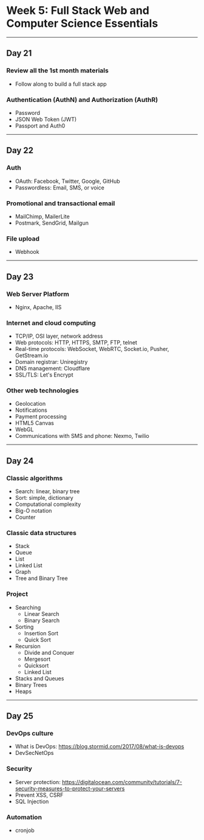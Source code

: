 # Week 5: Full Stack Web and Computer Science Essentials

--------------------------------------------------------------------------------

## Day 21

### Review all the 1st month materials

- Follow along to build a full stack app

### Authentication (AuthN) and Authorization (AuthR)

- Password
- JSON Web Token (JWT)
- Passport and Auth0

--------------------------------------------------------------------------------

## Day 22

### Auth

- OAuth: Facebook, Twitter, Google, GitHub
- Passwordless: Email, SMS, or voice

### Promotional and transactional email

- MailChimp, MailerLite
- Postmark, SendGrid, Mailgun

### File upload

- Webhook

--------------------------------------------------------------------------------

## Day 23

### Web Server Platform

- Nginx, Apache, IIS

### Internet and cloud computing

- TCP/IP, OSI layer, network address
- Web protocols: HTTP, HTTPS, SMTP, FTP, telnet
- Real-time protocols: WebSocket, WebRTC, Socket.io, Pusher, GetStream.io
- Domain registrar: Uniregistry
- DNS management: Cloudflare
- SSL/TLS: Let's Encrypt

### Other web technologies

- Geolocation
- Notifications
- Payment processing
- HTML5 Canvas
- WebGL
- Communications with SMS and phone: Nexmo, Twilio

--------------------------------------------------------------------------------

## Day 24

### Classic algorithms

- Search: linear, binary tree
- Sort: simple, dictionary
- Computational complexity
- Big-O notation
- Counter

### Classic data structures

- Stack
- Queue
- List
- Linked List
- Graph
- Tree and Binary Tree

### Project

- Searching
  - Linear Search
  - Binary Search 
- Sorting
  - Insertion Sort
  - Quick Sort
- Recursion
  - Divide and Conquer
  - Mergesort
  - Quicksort
  - Linked List
- Stacks and Queues
- Binary Trees
- Heaps

--------------------------------------------------------------------------------

## Day 25

### DevOps culture

- What is DevOps: https://blog.stormid.com/2017/08/what-is-devops
- DevSecNetOps

### Security

- Server protection: https://digitalocean.com/community/tutorials/7-security-measures-to-protect-your-servers
- Prevent XSS, CSRF
- SQL Injection

### Automation

- cronjob
